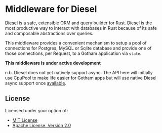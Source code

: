 # Middleware for Diesel

[Diesel](https://diesel.rs) is a safe, extensible ORM and query builder
for Rust. Diesel is the most productive way to interact with databases
in Rust because of its safe and composable abstractions over queries.

This middleware provides a convenient mechanism to setup a pool of
connections for Postgres, MySQL or Sqlite database and provide one of
those connections, per Request, to a Gotham application via `state`.

**This middleware is under active development**

n.b. Diesel does not yet natively support async.
The API here will initially use CpuPool to make life easier for Gotham
apps but will use native Diesel async support once
[available](https://github.com/diesel-rs/diesel/issues/399).

## License

Licensed under your option of:

* [MIT License](../LICENSE-MIT)
* [Apache License, Version 2.0](../LICENSE-APACHE)
